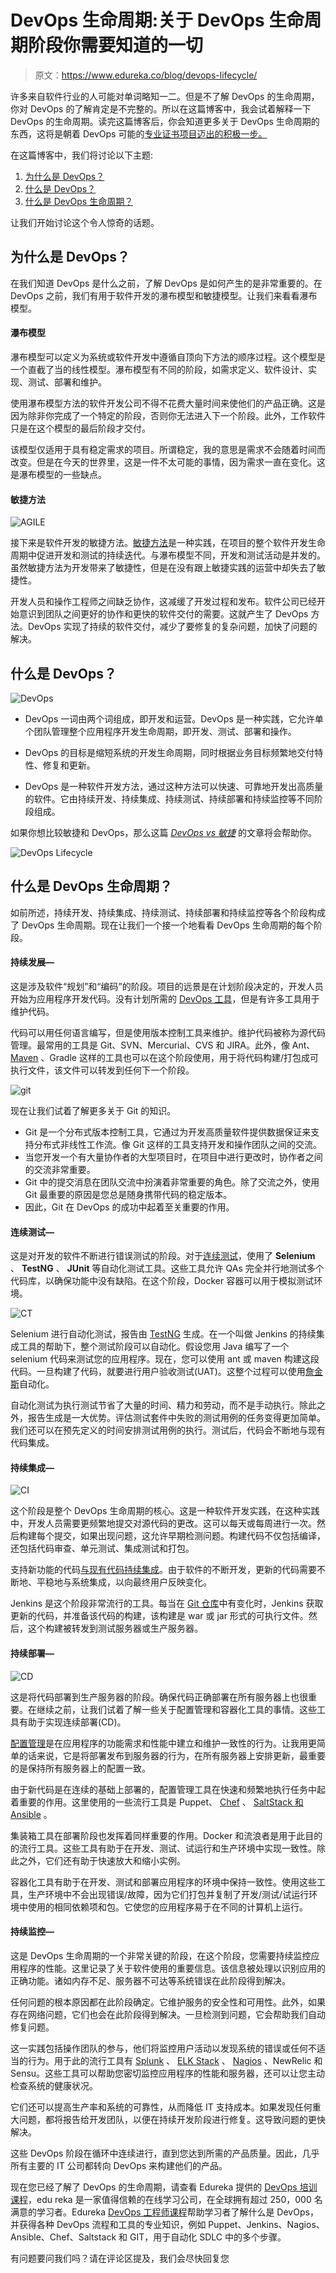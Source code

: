 # DevOps 生命周期:关于 DevOps 生命周期阶段你需要知道的一切

> 原文：<https://www.edureka.co/blog/devops-lifecycle/>

许多来自软件行业的人可能对单词略知一二。但是不了解 DevOps 的生命周期，你对 DevOps 的了解肯定是不完整的。所以在这篇博客中，我会试着解释一下 DevOps 的生命周期。读完这篇博客后，你会知道更多关于 DevOps 生命周期的东西，这将是朝着 DevOps 可能的[专业证书项目迈出的积极一步。](https://www.edureka.co/executive-programs/purdue-devops)

在这篇博客中，我们将讨论以下主题:

1.  [为什么是 DevOps？](#whydevops)
2.  [什么是 DevOps？](#whatisdevops)
3.  [什么是 DevOps 生命周期？](#whatisdevopslifecycle)

让我们开始讨论这个令人惊奇的话题。

## **为什么是 DevOps？**

在我们知道 DevOps 是什么之前，了解 DevOps 是如何产生的是非常重要的。在 DevOps 之前，我们有用于软件开发的瀑布模型和敏捷模型。让我们来看看瀑布模型。

#### **瀑布模型**

瀑布模型可以定义为系统或软件开发中遵循自顶向下方法的顺序过程。这个模型是一个直截了当的线性模型。瀑布模型有不同的阶段，如需求定义、软件设计、实现、测试、部署和维护。

使用瀑布模型方法的软件开发公司不得不花费大量时间来使他们的产品正确。这是因为除非你完成了一个特定的阶段，否则你无法进入下一个阶段。此外，工作软件只是在这个模型的最后阶段才交付。

该模型仅适用于具有稳定需求的项目。所谓稳定，我的意思是需求不会随着时间而改变。但是在今天的世界里，这是一件不太可能的事情，因为需求一直在变化。这是瀑布模型的一些缺点。

#### **敏捷方法**

![AGILE](img/3336e1f45fed0564cdd35d0e87d900d2.png)

接下来是软件开发的敏捷方法。[敏捷方法](https://www.edureka.co/blog/why-organizations-are-adopting-agile-methodologies/)是一种实践，在项目的整个软件开发生命周期中促进开发和测试的持续迭代。与瀑布模型不同，开发和测试活动是并发的。虽然敏捷方法为开发带来了敏捷性，但是在没有跟上敏捷实践的运营中却失去了敏捷性。

开发人员和操作工程师之间缺乏协作，这减缓了开发过程和发布。软件公司已经开始意识到团队之间更好的协作和更快的软件交付的需要。这就产生了 DevOps 方法。DevOps 实现了持续的软件交付，减少了要修复的复杂问题，加快了问题的解决。

## **什么是 DevOps？**

![DevOps](img/2bea3977c0bd6ee319fda7fc20f4aeac.png)

*   DevOps 一词由两个词组成，即开发和运营。DevOps 是一种实践，它允许单个团队管理整个应用程序开发生命周期，即开发、测试、部署和操作。

*   DevOps 的目标是缩短系统的开发生命周期，同时根据业务目标频繁地交付特性、修复和更新。

*   DevOps 是一种软件开发方法，通过这种方法可以快速、可靠地开发出高质量的软件。它由持续开发、持续集成、持续测试、持续部署和持续监控等不同阶段组成。

如果你想比较敏捷和 DevOps，那么这篇 *[DevOps vs 敏捷](https://www.edureka.co/blog/devops-vs-agile-everything-you-need-to-know/)* 的文章将会帮助你。

![DevOps Lifecycle](img/850c5d898025f5dd072e4843ef31a302.png)

## **什么是 DevOps 生命周期？**

如前所述，持续开发、持续集成、持续测试、持续部署和持续监控等各个阶段构成了 DevOps 生命周期。现在让我们一个接一个地看看 DevOps 生命周期的每个阶段。

#### **持续发展—**

这是涉及软件“规划”和“编码”的阶段。项目的远景是在计划阶段决定的，开发人员开始为应用程序开发代码。没有计划所需的 [DevOps 工具](https://www.edureka.co/blog/devops-tools)，但是有许多工具用于维护代码。

代码可以用任何语言编写，但是使用版本控制工具来维护。维护代码被称为源代码管理。最常用的工具是 Git、SVN、Mercurial、CVS 和 JIRA。此外，像 Ant、 [Maven](https://www.edureka.co/blog/create-selenium-maven-project/) 、Gradle 这样的工具也可以在这个阶段使用，用于将代码构建/打包成可执行文件，该文件可以转发到任何下一个阶段。

![git](img/d06ffe9cc069175c2cfe62fee7967e46.png)

现在让我们试着了解更多关于 Git 的知识。

*   Git 是一个分布式版本控制工具，它通过为开发高质量软件提供数据保证来支持分布式非线性工作流。像 Git 这样的工具支持开发和操作团队之间的交流。
*   当您开发一个有大量协作者的大型项目时，在项目中进行更改时，协作者之间的交流非常重要。
*   Git 中的提交消息在团队交流中扮演着非常重要的角色。除了交流之外，使用 Git 最重要的原因是您总是随身携带代码的稳定版本。
*   因此，Git 在 DevOps 的成功中起着至关重要的作用。

#### **连续测试—**

这是对开发的软件不断进行错误测试的阶段。对于[连续测试](https://www.edureka.co/continuous-testing-devops-training)，使用了 **Selenium** 、 **TestNG** 、 **JUnit** 等自动化测试工具。这些工具允许 QAs 完全并行地测试多个代码库，以确保功能中没有缺陷。在这个阶段，Docker 容器可以用于模拟测试环境。

![CT](img/4969e3306fd90a4fd71af5c34693c8a3.png)

Selenium 进行自动化测试，报告由 [TestNG](https://www.edureka.co/blog/selenium-webdriver-tutorial) 生成。在一个叫做 Jenkins 的持续集成工具的帮助下，整个测试阶段可以自动化。假设您用 Java 编写了一个 selenium 代码来测试您的应用程序。现在，您可以使用 ant 或 maven 构建这段代码。一旦构建了代码，就要进行用户验收测试(UAT)。这整个过程可以使用[詹金斯](https://www.edureka.co/blog/jenkins-tutorial/)自动化。

自动化测试为执行测试节省了大量的时间、精力和劳动，而不是手动执行。除此之外，报告生成是一大优势。评估测试套件中失败的测试用例的任务变得更加简单。我们还可以在预先定义的时间安排测试用例的执行。测试后，代码会不断地与现有代码集成。

#### **持续集成—**

![CI](img/6b4d713e5527151ab504c5c4b9fa2702.png)

这个阶段是整个 DevOps 生命周期的核心。这是一种软件开发实践，在这种实践中，开发人员需要更频繁地提交对源代码的更改。这可以每天或每周进行一次。然后构建每个提交，如果出现问题，这允许早期检测问题。构建代码不仅包括编译，还包括代码审查、单元测试、集成测试和打包。

支持新功能的代码[与现有代码持续集成](https://www.edureka.co/blog/continuous-integration/)。由于软件的不断开发，更新的代码需要不断地、平稳地与系统集成，以向最终用户反映变化。

Jenkins 是这个阶段非常流行的工具。每当在 [Git 仓库](https://www.edureka.co/blog/git-tutorial/)中有变化时，Jenkins 获取更新的代码，并准备该代码的构建，该构建是 war 或 jar 形式的可执行文件。然后，这个构建被转发到测试服务器或生产服务器。

#### **持续部署—**

![CD](img/4a12e09d79680a639dc09513b576b411.png)

这是将代码部署到生产服务器的阶段。确保代码正确部署在所有服务器上也很重要。在继续之前，让我们试着了解一些关于配置管理和容器化工具的事情。这些工具有助于实现连续部署(CD)。

[配置管理](https://www.edureka.co/blog/what-is-puppet/)是在应用程序的功能需求和性能中建立和维护一致性的行为。让我用更简单的话来说，它是将部署发布到服务器的行为，在所有服务器上安排更新，最重要的是保持所有服务器上的配置一致。

由于新代码是在连续的基础上部署的，配置管理工具在快速和频繁地执行任务中起着重要的作用。这里使用的一些流行工具是 Puppet、 [Chef](https://www.edureka.co/blog/what-is-chef/) 、 [SaltStack 和 Ansible](https://www.edureka.co/community/22254/ansible-vs-saltstack) 。

集装箱工具在部署阶段也发挥着同样重要的作用。Docker 和流浪者是用于此目的的流行工具。这些工具有助于在开发、测试、试运行和生产环境中实现一致性。除此之外，它们还有助于快速放大和缩小实例。

容器化工具有助于在开发、测试和部署应用程序的环境中保持一致性。使用这些工具，生产环境中不会出现错误/故障，因为它们打包并复制了开发/测试/试运行环境中使用的相同依赖项和包。它使您的应用程序易于在不同的计算机上运行。

#### **持续监控—**

这是 DevOps 生命周期的一个非常关键的阶段，在这个阶段，您需要持续监控应用程序的性能。这里记录了关于软件使用的重要信息。该信息被处理以识别应用的正确功能。诸如内存不足、服务器不可达等系统错误在此阶段得到解决。

任何问题的根本原因都在此阶段确定。它维护服务的安全性和可用性。此外，如果存在网络问题，它们也会在此阶段得到解决。一旦检测到问题，它会帮助我们自动修复问题。

这一实践包括操作团队的参与，他们将监控用户活动以发现系统的错误或任何不适当的行为。用于此的流行工具有 [Splunk](https://www.edureka.co/blog/what-is-splunk/) 、 [ELK Stack](https://www.edureka.co/blog/elk-stack-tutorial/) 、 [Nagios](https://www.edureka.co/blog/nagios-tutorial/) 、NewRelic 和 Sensu。这些工具可以帮助您密切监控应用程序的性能和服务器，还可以让您主动检查系统的健康状况。

它们还可以提高生产率和系统的可靠性，从而降低 IT 支持成本。如果发现任何重大问题，都将报告给开发团队，以便在持续开发阶段进行修复。这导致问题的更快解决。

这些 DevOps 阶段在循环中连续进行，直到您达到所需的产品质量。因此，几乎所有主要的 IT 公司都转向 DevOps 来构建他们的产品。

现在您已经了解了 DevOps 的生命周期，请查看 Edureka 提供的 [DevOps 培训课程](https://www.edureka.co/devops-certification-training)，edu reka 是一家值得信赖的在线学习公司，在全球拥有超过 250，000 名满意的学习者。Edureka [DevOps 工程师课程](https://www.edureka.co/masters-program/devops-engineer-training)帮助学习者了解什么是 DevOps，并获得各种 DevOps 流程和工具的专业知识，例如 Puppet、Jenkins、Nagios、Ansible、Chef、Saltstack 和 GIT，用于自动化 SDLC 中的多个步骤。

有问题要问我们吗？请在评论区提及，我们会尽快回复您